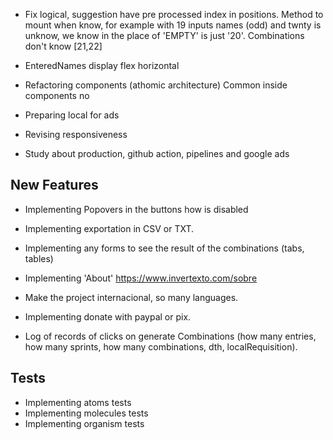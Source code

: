 - Fix logical, suggestion have pre processed index in positions. Method to mount when know, for example with 19 inputs names (odd) and twnty is unknow, we know in the place of 'EMPTY' is just '20'.
  Combinations don't know [21,22]

- EnteredNames display flex horizontal
- Refactoring components (athomic architecture) Common inside components no

- Preparing local for ads
- Revising responsiveness
- Study about production, github action, pipelines and google ads

## New Features

- Implementing Popovers in the buttons how is disabled
- Implementing exportation in CSV or TXT.
- Implementing any forms to see the result of the combinations (tabs, tables)
- Implementing 'About' https://www.invertexto.com/sobre
- Make the project internacional, so many languages.

- Implementing donate with paypal or pix.
- Log of records of clicks on generate Combinations (how many entries, how many sprints, how many combinations, dth, localRequisition).

## Tests

- Implementing atoms tests
- Implementing molecules tests
- Implementing organism tests
